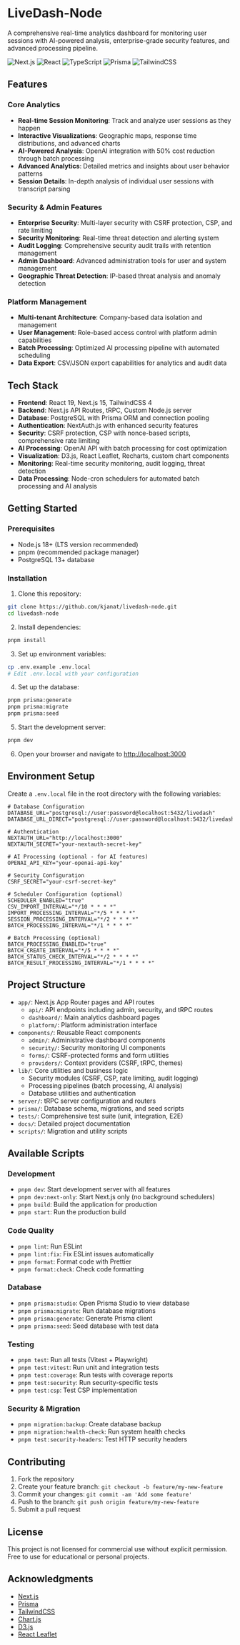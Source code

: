 # LiveDash-Node

A comprehensive real-time analytics dashboard for monitoring user sessions with AI-powered analysis, enterprise-grade security features, and advanced processing pipeline.

![Next.js](<https://img.shields.io/badge/dynamic/regex?url=https%3A%2F%2Fraw.githubusercontent.com%2Fkjanat%2Flivedash-node%2Fmaster%2Fpackage.json&search=%22next%22%5Cs*%3A%5Cs*%22%5C%5E(%3F%3Cversion%3E%5Cd%2B%5C.%5Cd*).*%22&replace=%24%3Cversion%3E&logo=nextdotjs&label=Nextjs&color=%23000000>)
![React](<https://img.shields.io/badge/dynamic/regex?url=https%3A%2F%2Fraw.githubusercontent.com%2Fkjanat%2Flivedash-node%2Fmaster%2Fpackage.json&search=%22react%22%5Cs*%3A%5Cs*%22%5C%5E(%3F%3Cversion%3E%5Cd%2B%5C.%5Cd*).*%22&replace=%24%3Cversion%3E&logo=react&label=React&color=%2361DAFB>)
![TypeScript](<https://img.shields.io/badge/dynamic/regex?url=https%3A%2F%2Fraw.githubusercontent.com%2Fkjanat%2Flivedash-node%2Fmaster%2Fpackage.json&search=%22typescript%22%5Cs*%3A%5Cs*%22%5C%5E(%3F%3Cversion%3E%5Cd%2B%5C.%5Cd*).*%22&replace=%24%3Cversion%3E&logo=typescript&label=TypeScript&color=%233178C6>)
![Prisma](<https://img.shields.io/badge/dynamic/regex?url=https%3A%2F%2Fraw.githubusercontent.com%2Fkjanat%2Flivedash-node%2Fmaster%2Fpackage.json&search=%22prisma%22%5Cs*%3A%5Cs*%22%5C%5E(%3F%3Cversion%3E%5Cd%2B%5C.%5Cd*).*%22&replace=%24%3Cversion%3E&logo=prisma&label=Prisma&color=%232D3748>)
![TailwindCSS](<https://img.shields.io/badge/dynamic/regex?url=https%3A%2F%2Fraw.githubusercontent.com%2Fkjanat%2Flivedash-node%2Fmaster%2Fpackage.json&search=%22tailwindcss%22%5Cs*%3A%5Cs*%22%5C%5E(%3F%3Cversion%3E%5Cd%2B%5C.%5Cd*).*%22&replace=%24%3Cversion%3E&logo=tailwindcss&label=TailwindCSS&color=%2306B6D4>)

## Features

### Core Analytics

-   **Real-time Session Monitoring**: Track and analyze user sessions as they happen
-   **Interactive Visualizations**: Geographic maps, response time distributions, and advanced charts
-   **AI-Powered Analysis**: OpenAI integration with 50% cost reduction through batch processing
-   **Advanced Analytics**: Detailed metrics and insights about user behavior patterns
-   **Session Details**: In-depth analysis of individual user sessions with transcript parsing

### Security & Admin Features

-   **Enterprise Security**: Multi-layer security with CSRF protection, CSP, and rate limiting
-   **Security Monitoring**: Real-time threat detection and alerting system
-   **Audit Logging**: Comprehensive security audit trails with retention management
-   **Admin Dashboard**: Advanced administration tools for user and system management
-   **Geographic Threat Detection**: IP-based threat analysis and anomaly detection

### Platform Management

-   **Multi-tenant Architecture**: Company-based data isolation and management
-   **User Management**: Role-based access control with platform admin capabilities
-   **Batch Processing**: Optimized AI processing pipeline with automated scheduling
-   **Data Export**: CSV/JSON export capabilities for analytics and audit data

## Tech Stack

-   **Frontend**: React 19, Next.js 15, TailwindCSS 4
-   **Backend**: Next.js API Routes, tRPC, Custom Node.js server
-   **Database**: PostgreSQL with Prisma ORM and connection pooling
-   **Authentication**: NextAuth.js with enhanced security features
-   **Security**: CSRF protection, CSP with nonce-based scripts, comprehensive rate limiting
-   **AI Processing**: OpenAI API with batch processing for cost optimization
-   **Visualization**: D3.js, React Leaflet, Recharts, custom chart components
-   **Monitoring**: Real-time security monitoring, audit logging, threat detection
-   **Data Processing**: Node-cron schedulers for automated batch processing and AI analysis

## Getting Started

### Prerequisites

-   Node.js 18+ (LTS version recommended)
-   pnpm (recommended package manager)
-   PostgreSQL 13+ database

### Installation

1.  Clone this repository:

```bash
git clone https://github.com/kjanat/livedash-node.git
cd livedash-node
```

2.  Install dependencies:

```bash
pnpm install
```

3.  Set up environment variables:

```bash
cp .env.example .env.local
# Edit .env.local with your configuration
```

4.  Set up the database:

```bash
pnpm prisma:generate
pnpm prisma:migrate
pnpm prisma:seed
```

5.  Start the development server:

```bash
pnpm dev
```

6.  Open your browser and navigate to <http://localhost:3000>

## Environment Setup

Create a `.env.local` file in the root directory with the following variables:

```env
# Database Configuration
DATABASE_URL="postgresql://user:password@localhost:5432/livedash"
DATABASE_URL_DIRECT="postgresql://user:password@localhost:5432/livedash"

# Authentication
NEXTAUTH_URL="http://localhost:3000"
NEXTAUTH_SECRET="your-nextauth-secret-key"

# AI Processing (optional - for AI features)
OPENAI_API_KEY="your-openai-api-key"

# Security Configuration
CSRF_SECRET="your-csrf-secret-key"

# Scheduler Configuration (optional)
SCHEDULER_ENABLED="true"
CSV_IMPORT_INTERVAL="*/10 * * * *"
IMPORT_PROCESSING_INTERVAL="*/5 * * * *"
SESSION_PROCESSING_INTERVAL="*/2 * * * *"
BATCH_PROCESSING_INTERVAL="*/1 * * * *"

# Batch Processing (optional)
BATCH_PROCESSING_ENABLED="true"
BATCH_CREATE_INTERVAL="*/5 * * * *"
BATCH_STATUS_CHECK_INTERVAL="*/2 * * * *"
BATCH_RESULT_PROCESSING_INTERVAL="*/1 * * * *"
```

## Project Structure

-   `app/`: Next.js App Router pages and API routes
    -   `api/`: API endpoints including admin, security, and tRPC routes
    -   `dashboard/`: Main analytics dashboard pages
    -   `platform/`: Platform administration interface
-   `components/`: Reusable React components
    -   `admin/`: Administrative dashboard components
    -   `security/`: Security monitoring UI components
    -   `forms/`: CSRF-protected forms and form utilities
    -   `providers/`: Context providers (CSRF, tRPC, themes)
-   `lib/`: Core utilities and business logic
    -   Security modules (CSRF, CSP, rate limiting, audit logging)
    -   Processing pipelines (batch processing, AI analysis)
    -   Database utilities and authentication
-   `server/`: tRPC server configuration and routers
-   `prisma/`: Database schema, migrations, and seed scripts
-   `tests/`: Comprehensive test suite (unit, integration, E2E)
-   `docs/`: Detailed project documentation
-   `scripts/`: Migration and utility scripts

## Available Scripts

### Development

-   `pnpm dev`: Start development server with all features
-   `pnpm dev:next-only`: Start Next.js only (no background schedulers)
-   `pnpm build`: Build the application for production
-   `pnpm start`: Run the production build

### Code Quality

-   `pnpm lint`: Run ESLint
-   `pnpm lint:fix`: Fix ESLint issues automatically
-   `pnpm format`: Format code with Prettier
-   `pnpm format:check`: Check code formatting

### Database

-   `pnpm prisma:studio`: Open Prisma Studio to view database
-   `pnpm prisma:migrate`: Run database migrations
-   `pnpm prisma:generate`: Generate Prisma client
-   `pnpm prisma:seed`: Seed database with test data

### Testing

-   `pnpm test`: Run all tests (Vitest + Playwright)
-   `pnpm test:vitest`: Run unit and integration tests
-   `pnpm test:coverage`: Run tests with coverage reports
-   `pnpm test:security`: Run security-specific tests
-   `pnpm test:csp`: Test CSP implementation

### Security & Migration

-   `pnpm migration:backup`: Create database backup
-   `pnpm migration:health-check`: Run system health checks
-   `pnpm test:security-headers`: Test HTTP security headers

## Contributing

1.  Fork the repository
2.  Create your feature branch: `git checkout -b feature/my-new-feature`
3.  Commit your changes: `git commit -am 'Add some feature'`
4.  Push to the branch: `git push origin feature/my-new-feature`
5.  Submit a pull request

## License

This project is not licensed for commercial use without explicit permission. Free to use for educational or personal projects.

## Acknowledgments

-   [Next.js](https://nextjs.org/)
-   [Prisma](https://prisma.io/)
-   [TailwindCSS](https://tailwindcss.com/)
-   [Chart.js](https://www.chartjs.org/)
-   [D3.js](https://d3js.org/)
-   [React Leaflet](https://react-leaflet.js.org/)
